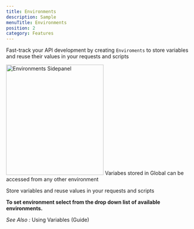 ```yaml
---
title: Environments
description: Sample
menuTitle: Environments
position: 2
category: Features
---
```

Fast-track your API development by creating `Enviroments` to store variables and reuse their values in your requests and scripts

<img src="/Navigation/EnvironmentSC.png"  height="300" width="265" alt="Environments Sidepanel"/>

<alert type="success">
Variabes stored in Global can be accessed from any other environment
</alert>

Store variables and reuse values in your requests and scripts 

**To set environment select from the drop down list of available environments.**

_See Also :_ <nuxt-link to='/quickstart/rest#environment-variables'> Using Variables (Guide) </nuxt-link>